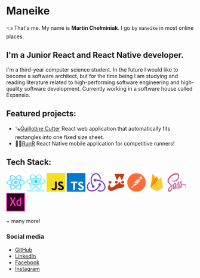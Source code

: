 #  **Maneike**
👈 That's me. My name is **Martin Chełminiak**. I go by `maneike` in most online places.

## I'm a Junior React and React Native developer.
I'm a third-year computer science student. In the future I would like to become a software architect, but for the time being I am studying and reading literature related to high-performing software engineering and high-quality software development. Currently working in a software house called Expansio.

## Featured projects:
 - 🪚[Guillotine Cutter](https://github.com/maneike/guillotine-cutter) React web application that automatically fits rectangles into one fixed size sheet.
 - 🏃‍♂️[RunR](https://github.com/maneike/RunR) React Native mobile application for competitive runners!
 
## Tech Stack:

<a href="https://reactjs.org/" title="React"><img src="icons/svgs/react-2.svg" width="50" height="50" /></a>
<a href="https://reactnative.dev/" title="ReactNative"><img src="icons/reactnative.png" width="50" height="50" /></a>
<a href="https://en.wikipedia.org/wiki/JavaScript" title="JavaScript"><img src="icons/svgs/javascript.svg" width="50" height="50"/></a>
<a href="https://www.typescriptlang.org/" title="TypeScript"><img src="icons/svgs/typescript.svg" width="50" height="50" /></a>
<a href="https://redux.js.org/" title="Redux"><img src="icons/redux.png" width="50" height="50" /></a>
<a href="https://jestjs.io/" title="Jest"><img src="icons/jest.png" width="50" height="50" /></a>
<a href="https://www.postman.com/" title="Postman"><img src="icons/postman.png" width="50" height="50" /></a>
<a href="https://firebase.google.com/" title="Firebase"><img src="icons/firebase.png" width="50" height="50" /></a>
<a href="https://sass-lang.com/" title="Sass"><img src="icons/svgs/sass-1.svg" width="50" height="50" /></a>
<a href="https://www.adobe.com/products/xd.html" title="Adobe XD"><img src="icons/svgs/adobe-xd.svg" width="50" height="50"/></a>

\+ many more!

### Social media
 - [GitHub](https://github.com/maneike)
 - [LinkedIn](https://www.linkedin.com/in/martin-che%C5%82miniak-357985176/)
 - [Facebook](https://www.facebook.com/maneike/) 
 - [Instagram](https://www.instagram.com/maneike/)

